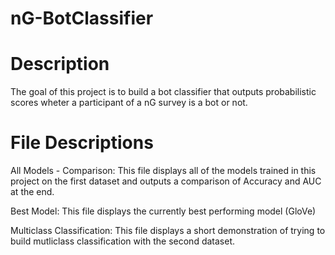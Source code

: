 # nG-BotClassifier

# Description 

The goal of this project is to build a bot classifier that outputs probabilistic scores wheter a participant of a nG survey is a bot or not. 

# File Descriptions 

All Models - Comparison: This file displays all of the models trained in this project on the first dataset and outputs a comparison of Accuracy and AUC at the end. 

Best Model: This file displays the currently best performing model (GloVe)

Multiclass Classification: This file displays a short demonstration of trying to build mutliclass classification with the second dataset. 
